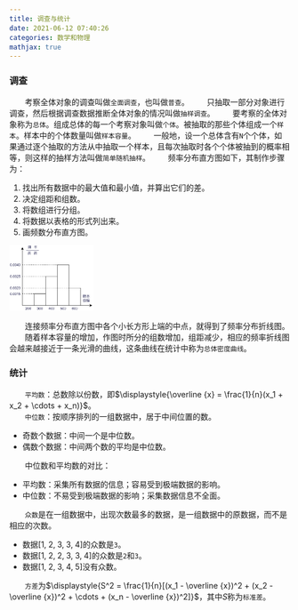 ```yaml
---
title: 调查与统计
date: 2021-06-12 07:40:26
categories: 数学和物理
mathjax: true
---
```

### 调查

&emsp;&emsp;考察全体对象的调查叫做`全面调查`，也叫做`普查`。<!--more-->
&emsp;&emsp;只抽取一部分对象进行调查，然后根据调查数据推断全体对象的情况叫做`抽样调查`。
&emsp;&emsp;要考察的全体对象称为`总体`。组成总体的每一个考察对象叫做`个体`。被抽取的那些个体组成一个`样本`。样本中的个体数量叫做`样本容量`。
&emsp;&emsp;一般地，设一个总体含有`N`个个体，如果通过逐个抽取的方法从中抽取一个样本，且每次抽取时各个个体被抽到的概率相等，则这样的抽样方法叫做`简单随机抽样`。
&emsp;&emsp;频率分布直方图如下，其制作步骤为：

1. 找出所有数据中的最大值和最小值，并算出它们的差。
2. 决定组距和组数。
3. 将数组进行分组。
4. 将数据以表格的形式列出来。
5. 画频数分布直方图。

<img src="./调查与统计/频率分布直方图.png" width=30%>

&emsp;&emsp;连接频率分布直方图中各个小长方形上端的中点，就得到了频率分布折线图。
&emsp;&emsp;随着样本容量的增加，作图时所分的组数增加，组距减少，相应的频率折线图会越来越接近于一条光滑的曲线，这条曲线在统计中称为`总体密度曲线`。

### 统计

&emsp;&emsp;`平均数`：总数除以份数，即$\displaystyle{\overline {x} = \frac{1}{n}(x_1 + x_2 + \cdots + x_n)}$。<br><!--more-->
&emsp;&emsp;`中位数`：按顺序排列的一组数据中，居于中间位置的数。

- 奇数个数据：中间一个是中位数。
- 偶数个数据：中间两个数的平均是中位数。

&emsp;&emsp;中位数和平均数的对比：

- 平均数：采集所有数据的信息；容易受到极端数据的影响。
- 中位数：不易受到极端数据的影响；采集数据信息不全面。

&emsp;&emsp;`众数`是在一组数据中，出现次数最多的数据，是一组数据中的原数据，而不是相应的次数。

- 数据$[1, \; 2, \; 3, \; 3, \; 4]$的众数是`3`。
- 数据$[1, \; 2, \; 2, \; 3, \; 3, \; 4]$的众数是`2`和`3`。
- 数据$[1, \; 2, \; 3, \; 4, \; 5]$没有众数。

&emsp;&emsp;`方差`为$\displaystyle{S^2 = \frac{1}{n}[(x_1 - \overline {x})^2 + (x_2 - \overline {x})^2 + \cdots + (x_n - \overline {x})^2]}$，其中$S$称为`标准差`。